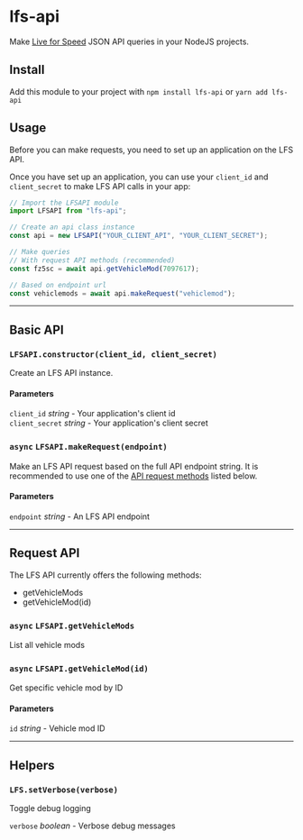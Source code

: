 # lfs-api

Make [Live for Speed](https://lfs.net) JSON API queries in your NodeJS projects.

## Install

Add this module to your project with `npm install lfs-api` or `yarn add lfs-api`

## Usage

Before you can make requests, you need to set up an application on the LFS API.

Once you have set up an application, you can use your `client_id` and `client_secret` to make LFS API calls in your app:

```js
// Import the LFSAPI module
import LFSAPI from "lfs-api";

// Create an api class instance
const api = new LFSAPI("YOUR_CLIENT_API", "YOUR_CLIENT_SECRET");

// Make queries
// With request API methods (recommended)
const fz5sc = await api.getVehicleMod(7097617);

// Based on endpoint url
const vehiclemods = await api.makeRequest("vehiclemod");
```

---

## Basic API

### `LFSAPI.constructor(client_id, client_secret)`

Create an LFS API instance.

#### Parameters

`client_id` _string_ - Your application's client id  
`client_secret` _string_ - Your application's client secret

### **`async`** `LFSAPI.makeRequest(endpoint)`

Make an LFS API request based on the full API endpoint string. It is recommended to use one of the [API request methods](#Request-API) listed below.

#### Parameters

`endpoint` _string_ - An LFS API endpoint

---

## Request API

The LFS API currently offers the following methods:

- getVehicleMods
- getVehicleMod(id)

### **`async`** `LFSAPI.getVehicleMods`

List all vehicle mods

### **`async`** `LFSAPI.getVehicleMod(id)`

Get specific vehicle mod by ID

#### Parameters

`id` _string_ - Vehicle mod ID

---

## Helpers

### `LFS.setVerbose(verbose)`

Toggle debug logging

`verbose` _boolean_ - Verbose debug messages
